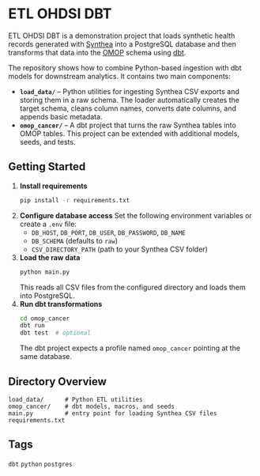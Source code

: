 # ETL OHDSI DBT

ETL OHDSI DBT is a demonstration project that loads synthetic health records generated with [Synthea](https://synthetichealth.github.io/synthea/) into a PostgreSQL database and then transforms that data into the [OMOP](https://www.ohdsi.org/data-standardization/the-common-data-model/) schema using [dbt](https://www.getdbt.com/).

The repository shows how to combine Python-based ingestion with dbt models for downstream analytics. It contains two main components:

- **`load_data/`** – Python utilities for ingesting Synthea CSV exports and storing them in a raw schema. The loader automatically creates the target schema, cleans column names, converts date columns, and appends basic metadata.
- **`omop_cancer/`** – A dbt project that turns the raw Synthea tables into OMOP tables. This project can be extended with additional models, seeds, and tests.

## Getting Started

1. **Install requirements**
   ```bash
   pip install -r requirements.txt
   ```
2. **Configure database access**
   Set the following environment variables or create a `.env` file:
   - `DB_HOST`, `DB_PORT`, `DB_USER`, `DB_PASSWORD`, `DB_NAME`
   - `DB_SCHEMA` (defaults to `raw`)
   - `CSV_DIRECTORY_PATH` (path to your Synthea CSV folder)
3. **Load the raw data**
   ```bash
   python main.py
   ```
   This reads all CSV files from the configured directory and loads them into PostgreSQL.
4. **Run dbt transformations**
   ```bash
   cd omop_cancer
   dbt run
   dbt test  # optional
   ```
   The dbt project expects a profile named `omop_cancer` pointing at the same database.

## Directory Overview

```
load_data/      # Python ETL utilities
omop_cancer/    # dbt models, macros, and seeds
main.py         # entry point for loading Synthea CSV files
requirements.txt
```

## Tags

`dbt` `python` `postgres`

